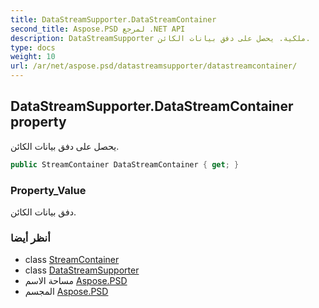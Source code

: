 ```yaml
---
title: DataStreamSupporter.DataStreamContainer
second_title: Aspose.PSD لمرجع .NET API
description: DataStreamSupporter ملكية. يحصل على دفق بيانات الكائن.
type: docs
weight: 10
url: /ar/net/aspose.psd/datastreamsupporter/datastreamcontainer/
---
```

## DataStreamSupporter.DataStreamContainer property

يحصل على دفق بيانات الكائن.

```csharp
public StreamContainer DataStreamContainer { get; }
```

### Property_Value

دفق بيانات الكائن.

### أنظر أيضا

* class [StreamContainer](../../streamcontainer/)
* class [DataStreamSupporter](../)
* مساحة الاسم [Aspose.PSD](../../datastreamsupporter/)
* المجسم [Aspose.PSD](../../../)


